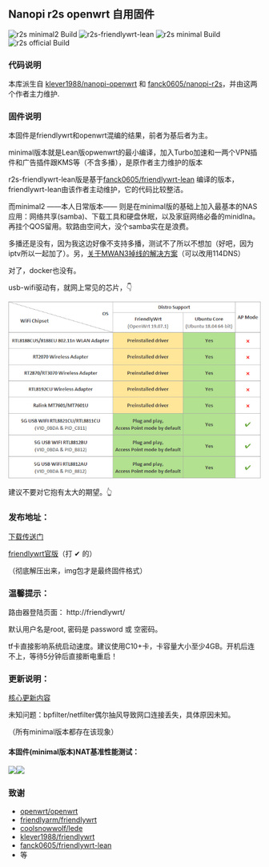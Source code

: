 ## Nanopi r2s openwrt 自用固件

![r2s minimal2 Build](https://github.com/kongfl888/nanopi-openwrt/workflows/r2s%20Lean%E7%89%88openwrt%20minimal2/badge.svg) ![r2s-friendlywrt-lean](https://github.com/kongfl888/nanopi-openwrt/workflows/r2s-friendlywrt-lean/badge.svg) ![r2s minimal Build](https://github.com/kongfl888/nanopi-openwrt/workflows/r2s%20Lean%E7%89%88openwrt%20minimal/badge.svg)  ![r2s official Build](https://github.com/kongfl888/nanopi-openwrt/workflows/r2s%20%E5%AE%98%E7%89%88friendlywrt/badge.svg) 

### 代码说明

本库派生自 [klever1988/nanopi-openwrt](https://github.com/klever1988/nanopi-openwrt) 和 [fanck0605/nanopi-r2s](https://github.com/fanck0605/nanopi-r2s)，并由这两个作者主力维护.

### 固件说明

本固件是friendlywrt和openwrt混编的结果，前者为基后者为主。

minimal版本就是Lean版opwenwrt的最小编译，加入Turbo加速和一两个VPN插件和广告插件跟KMS等（不含多播），是原作者主力维护的版本

r2s-friendlywrt-lean版是基于[fanck0605/friendlywrt-lean](https://github.com/fanck0605/friendlywrt-lean) 编译的版本，friendlywrt-lean由该作者主动维护，它的代码比较整洁。

而minimal2 ——本人日常版本—— 则是在minimal版的基础上加入最基本的NAS应用：网络共享(samba)、下载工具和硬盘休眠，以及家庭网络必备的minidlna。再挂个QOS留用。软路由空间大，没个samba实在是浪费。

多播还是没有，因为我这边好像不支持多播，测试不了所以不想加（好吧，因为iptv所以一起加了）。另，[关于MWAN3掉线的解决方案](https://koolshare.cn/thread-150601-1-1.html)（可以改用114DNS）

对了，docker也没有。

usb-wifi驱动有，就网上常见的芯片，👇

![支持列表](./assets/R2swrt-usbwifi-08.jpg)

建议不要对它抱有太大的期望。👆

### 发布地址：

[下载传送门](https://github.com/kongfl888/nanopi-openwrt/releases)

[friendlywrt官版](https://github.com/kongfl888/nanopi-openwrt/actions?query=workflow%3A%22r2s%20%E5%AE%98%E7%89%88friendlywrt%22)（打 ✔ 的）

（彻底解压出来，img包才是最终固件格式）


### 温馨提示：

路由器登陆页面： http://friendlywrt/

默认用户名是root, 密码是 password 或 空密码。

tf卡直接影响系统启动速度。建议使用C10+卡，卡容量大小至少4GB。开机后连不上，等待5分钟后直接断电重启！

### 更新说明：

[核心更新内容](https://github.com/klever1988/nanopi-openwrt/blob/master/CHANGELOG.md)

未知问题：bpfilter/netfilter偶尔抽风导致网口连接丢失，具体原因未知。

（所有minimal版本都存在该现象）

#### 本固件(minimal版本)NAT基准性能测试：

<img src="https://github.com/klever1988/nanopi-openwrt/raw/master/assets/NAT.jpg" width="600" /><img src="https://raw.githubusercontent.com/klever1988/nanopi-openwrt/master/assets/Acc.jpg" width="250" />

### 致谢

- [openwrt/openwrt](https://github.com/openwrt/openwrt)
- [friendlyarm/friendlywrt](https://github.com/friendlyarm/friendlywrt)
- [coolsnowwolf/lede](https://github.com/coolsnowwolf/lede)
- [klever1988/friendlywrt ](https://github.com/klever1988/friendlywrt)
- [fanck0605/friendlywrt-lean](https://github.com/fanck0605/friendlywrt-lean)
- 等